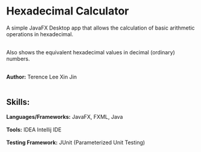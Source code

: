 # Hexadecimal Calculator


A simple JavaFX Desktop app that allows the calculation of basic arithmetic operations in hexadecimal.<br/><br/>

Also shows the equivalent hexadecimal values in decimal (ordinary) numbers.<br/><br/>

**Author:** Terence Lee Xin Jin<br/><br/>



## Skills:
   **Languages/Frameworks:** JavaFX, FXML, Java<br/><br/>
   **Tools:** IDEA Intellij IDE<br/><br/>
   **Testing Framework:** JUnit (Parameterized Unit Testing)<br/><br/>
